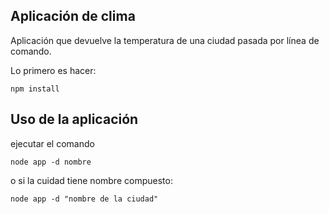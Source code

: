 ## Aplicación de clima

Aplicación que devuelve la temperatura de una ciudad pasada por línea de comando.

Lo primero es hacer:
```
npm install
```

## Uso de la aplicación

ejecutar el comando

``` 
node app -d nombre
```
o si la cuidad tiene nombre compuesto:

``` 
node app -d "nombre de la ciudad"
```